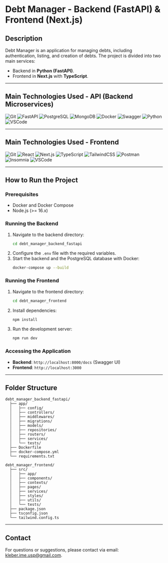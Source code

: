 
# Debt Manager - Backend (FastAPI) & Frontend (Next.js)

## Description
Debt Manager is an application for managing debts, including authentication, listing, and creation of debts. The project is divided into two main services:
- Backend in **Python (FastAPI)**.
- Frontend in **Next.js** with **TypeScript**.

---

## Main Technologies Used - API (Backend Microservices)

![Git](https://img.shields.io/badge/Git-2.40.0-%237159c1?style=for-the-badge&logo=git)
![FastAPI](https://img.shields.io/badge/FastAPI-0.95.1-%237159c1?style=for-the-badge&logo=fastapi)
![PostgreSQL](https://img.shields.io/badge/PostgreSQL-15.3-%237159c1?style=for-the-badge&logo=postgresql)
![MongoDB](https://img.shields.io/badge/MongoDB-1.14.1-%237159c1?style=for-the-badge&logo=mongodb)
![Docker](https://img.shields.io/badge/Docker-4.1.8-%237159c1?style=for-the-badge&logo=docker)
![Swagger](https://img.shields.io/badge/Swagger-2.10.5-%237159c1?style=for-the-badge&logo=swagger)
![Python](https://img.shields.io/badge/Python-3.10-%237159c1?style=for-the-badge&logo=python)
![VSCode](https://img.shields.io/badge/VSCode-1.77.3-%237159c1?style=for-the-badge&logo=visualstudiocode)

---

## Main Technologies Used - Frontend

![Git](https://img.shields.io/badge/Git-2.40.0-%237159c1?style=for-the-badge&logo=git)
![React](https://img.shields.io/badge/React-18.2.0-%237159c1?style=for-the-badge&logo=react)
![Next.js](https://img.shields.io/badge/Next.js-13.4-%237159c1?style=for-the-badge&logo=next.js)
![TypeScript](https://img.shields.io/badge/TypeScript-4.9-%237159c1?style=for-the-badge&logo=typescript)
![TailwindCSS](https://img.shields.io/badge/TailwindCSS-3.3.2-%237159c1?style=for-the-badge&logo=tailwindcss)
![Postman](https://img.shields.io/badge/Postman-10.13.10-%237159c1?style=for-the-badge&logo=postman)
![Insomnia](https://img.shields.io/badge/Insomnia-2023.1.0-%237159c1?style=for-the-badge&logo=insomnia)
![VSCode](https://img.shields.io/badge/VSCode-1.77.3-%237159c1?style=for-the-badge&logo=visualstudiocode)

---

## How to Run the Project

### Prerequisites
- Docker and Docker Compose
- Node.js (>= 16.x)

### Running the Backend
1. Navigate to the backend directory:
   ```bash
   cd debt_manager_backend_fastapi
   ```
2. Configure the `.env` file with the required variables.
3. Start the backend and the PostgreSQL database with Docker:
   ```bash
   docker-compose up --build
   ```

### Running the Frontend
1. Navigate to the frontend directory:
   ```bash
   cd debt_manager_frontend
   ```
2. Install dependencies:
   ```bash
   npm install
   ```
3. Run the development server:
   ```bash
   npm run dev
   ```

### Accessing the Application
- **Backend**: `http://localhost:8000/docs` (Swagger UI)
- **Frontend**: `http://localhost:3000`

---

## Folder Structure

```plaintext
debt_manager_backend_fastapi/
  ├── app/
  │   ├── config/
  │   ├── controllers/
  │   ├── middlewares/
  │   ├── migrations/
  │   ├── models/
  │   ├── repositories/
  │   ├── routers/
  │   ├── services/
  │   └── tests/
  ├── Dockerfile
  ├── docker-compose.yml
  └── requirements.txt

debt_manager_frontend/
  ├── src/
  │   ├── app/
  │   ├── components/
  │   ├── contexts/
  │   ├── pages/
  │   ├── services/
  │   ├── styles/
  │   ├── utils/
  │   └── tests/
  ├── package.json
  ├── tsconfig.json
  └── tailwind.config.ts
```

---

## Contact
For questions or suggestions, please contact via email: [kleber.ime.usp@gmail.com](mailto:kleber.ime.usp@gmail.com).
